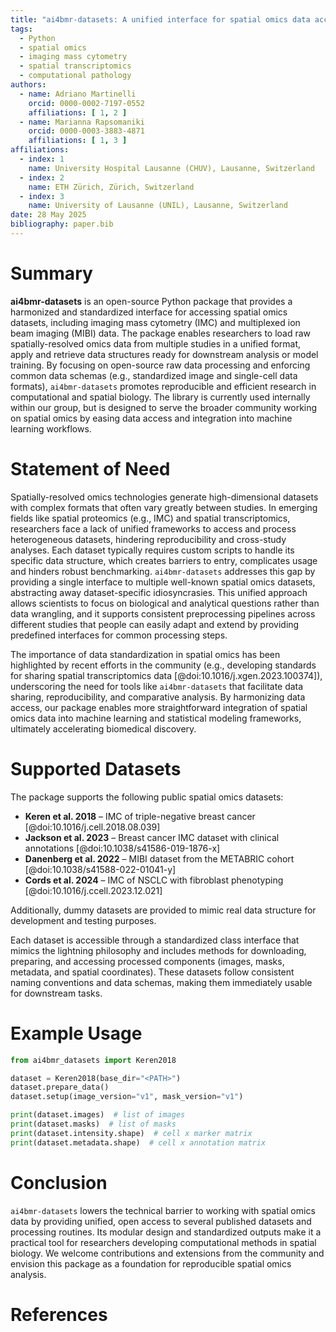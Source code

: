 ```yaml
---
title: "ai4bmr-datasets: A unified interface for spatial omics data access for computer vision and machine learning"
tags:
  - Python
  - spatial omics
  - imaging mass cytometry
  - spatial transcriptomics
  - computational pathology
authors:
  - name: Adriano Martinelli
    orcid: 0000-0002-7197-0552
    affiliations: [ 1, 2 ]
  - name: Marianna Rapsomaniki
    orcid: 0000-0003-3883-4871
    affiliations: [ 1, 3 ]
affiliations:
  - index: 1
    name: University Hospital Lausanne (CHUV), Lausanne, Switzerland
  - index: 2
    name: ETH Zürich, Zürich, Switzerland
  - index: 3
    name: University of Lausanne (UNIL), Lausanne, Switzerland
date: 28 May 2025
bibliography: paper.bib
---
```


# Summary

**ai4bmr-datasets** is an open-source Python package that provides a harmonized and standardized interface for accessing
spatial omics datasets, including imaging mass cytometry (IMC) and multiplexed ion beam imaging (MIBI) data. The
package enables researchers to load raw spatially-resolved omics data from multiple studies in a unified format, apply 
and retrieve data structures ready for downstream analysis or model training. By
focusing on open-source raw data processing and enforcing common data schemas (e.g., standardized image and single-cell
data formats), `ai4bmr-datasets` promotes reproducible and efficient research in computational and spatial
biology. The library is currently used internally within our group, but is designed to serve the broader community
working on spatial omics by easing data access and integration into machine learning workflows.

# Statement of Need

Spatially-resolved omics technologies generate high-dimensional datasets with complex formats that often vary greatly
between studies. In emerging fields like spatial proteomics (e.g., IMC) and spatial transcriptomics, researchers face a
lack of unified frameworks to access and process heterogeneous datasets, hindering reproducibility and cross-study
analyses. Each dataset typically requires custom scripts to handle its specific data structure, which creates barriers
to entry, complicates usage and hinders robust benchmarking. `ai4bmr-datasets` addresses this gap by providing a single interface to
multiple well-known spatial omics datasets, abstracting away dataset-specific idiosyncrasies. This unified approach
allows scientists to focus on biological and analytical questions rather than data wrangling, and it supports consistent
preprocessing pipelines across different studies that people can easily adapt and extend by providing predefined interfaces for common processing steps.

The importance of data standardization in spatial omics has been highlighted by recent efforts in the community (e.g.,
developing standards for sharing spatial transcriptomics data [@doi:10.1016/j.xgen.2023.100374]), underscoring the need
for tools like `ai4bmr-datasets` that facilitate data sharing, reproducibility, and comparative analysis. By harmonizing
data access, our package enables more straightforward integration of spatial omics data into machine learning and
statistical modeling frameworks, ultimately accelerating biomedical discovery.

# Supported Datasets

The package supports the following public spatial omics datasets:

- **Keren et al. 2018** – IMC of triple-negative breast cancer [@doi:10.1016/j.cell.2018.08.039]
- **Jackson et al. 2023** – Breast cancer IMC dataset with clinical annotations [@doi:10.1038/s41586-019-1876-x]
- **Danenberg et al. 2022** – MIBI dataset from the METABRIC cohort [@doi:10.1038/s41588-022-01041-y]
- **Cords et al. 2024** – IMC of NSCLC with fibroblast phenotyping [@doi:10.1016/j.ccell.2023.12.021]

Additionally, dummy datasets are provided to mimic real data structure for development and testing purposes.

Each dataset is accessible through a standardized class interface that mimics the lightning philosophy and includes methods for downloading, preparing, and
accessing processed components (images, masks, metadata, and spatial coordinates). These datasets follow consistent
naming conventions and data schemas, making them immediately usable for downstream tasks.

# Example Usage

```python
from ai4bmr_datasets import Keren2018

dataset = Keren2018(base_dir="<PATH>")
dataset.prepare_data()
dataset.setup(image_version="v1", mask_version="v1")

print(dataset.images)  # list of images
print(dataset.masks)  # list of masks
print(dataset.intensity.shape)  # cell x marker matrix
print(dataset.metadata.shape)  # cell x annotation matrix
```

# Conclusion

`ai4bmr-datasets` lowers the technical barrier to working with spatial omics data by providing unified, open access to
several published datasets and processing routines. Its modular design and standardized outputs make it a practical tool
for researchers developing computational methods in spatial biology. We welcome contributions and extensions from the
community and envision this package as a foundation for reproducible spatial omics analysis.

# References

```{bibliography}


